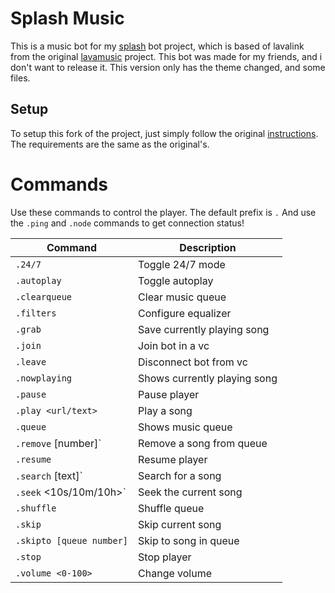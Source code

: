 


# Splash Music #
This is a music bot for my [splash](https://github.com/Tibor309/splash) bot project, which is based of lavalink from the original [lavamusic](https://github.com/brblacky/lavamusic) project. This bot was made for my friends, and i don't want to release it. This version only has the theme changed, and some files.

## Setup
To setup this fork of the project, just simply follow the original [instructions](https://github.com/brblacky/lavamusic#readme). The requirements are the same as the original's.

# Commands
Use these commands to control the player. The default prefix is `.`
And use the `.ping` and `.node` commands to get connection status!

| Command | Description |
| --- | --- | 
| `.24/7` | Toggle 24/7 mode |
| `.autoplay` | Toggle autoplay |
| `.clearqueue` | Clear music queue |
| `.filters` | Configure equalizer |
| `.grab` | Save currently playing song |
| `.join` | Join bot in a vc |
| `.leave` | Disconnect bot from vc |
| `.nowplaying` | Shows currently playing song |
| `.pause` | Pause player |
| `.play <url/text>` | Play a song |
| `.queue` | Shows music queue |
| `.remove` [number]` | Remove a song from queue |
| `.resume` | Resume player |
| `.search` [text]` | Search for a song |
| `.seek` <10s/10m/10h>` | Seek the current song |
| `.shuffle` | Shuffle queue |
| `.skip` | Skip current song |
| `.skipto [queue number]` | Skip to song in queue |
| `.stop` | Stop player |
| `.volume <0-100>` | Change volume |

